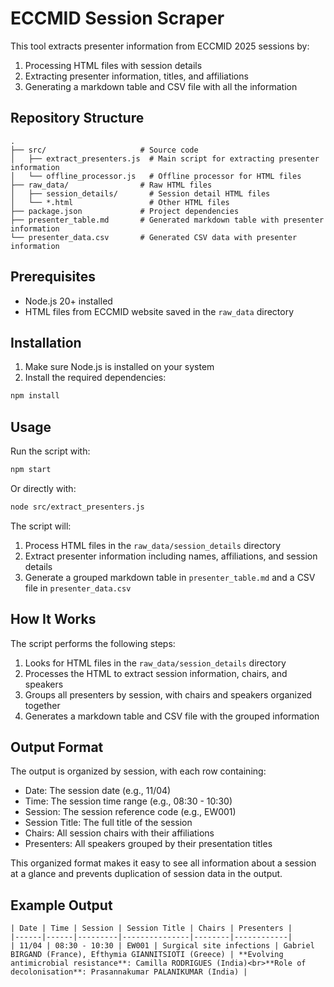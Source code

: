 # ECCMID Session Scraper

This tool extracts presenter information from ECCMID 2025 sessions by:

1. Processing HTML files with session details
2. Extracting presenter information, titles, and affiliations
3. Generating a markdown table and CSV file with all the information

## Repository Structure

```
.
├── src/                     # Source code
│   ├── extract_presenters.js  # Main script for extracting presenter information
│   └── offline_processor.js   # Offline processor for HTML files
├── raw_data/                # Raw HTML files
│   ├── session_details/       # Session detail HTML files
│   └── *.html                 # Other HTML files
├── package.json             # Project dependencies
├── presenter_table.md       # Generated markdown table with presenter information
└── presenter_data.csv       # Generated CSV data with presenter information
```

## Prerequisites

- Node.js 20+ installed
- HTML files from ECCMID website saved in the `raw_data` directory

## Installation

1. Make sure Node.js is installed on your system
2. Install the required dependencies:

```bash
npm install
```

## Usage

Run the script with:

```bash
npm start
```

Or directly with:

```bash
node src/extract_presenters.js
```

The script will:
1. Process HTML files in the `raw_data/session_details` directory
2. Extract presenter information including names, affiliations, and session details
3. Generate a grouped markdown table in `presenter_table.md` and a CSV file in `presenter_data.csv`

## How It Works

The script performs the following steps:

1. Looks for HTML files in the `raw_data/session_details` directory
2. Processes the HTML to extract session information, chairs, and speakers
3. Groups all presenters by session, with chairs and speakers organized together
4. Generates a markdown table and CSV file with the grouped information

## Output Format

The output is organized by session, with each row containing:

- Date: The session date (e.g., 11/04)
- Time: The session time range (e.g., 08:30 - 10:30)
- Session: The session reference code (e.g., EW001)
- Session Title: The full title of the session
- Chairs: All session chairs with their affiliations
- Presenters: All speakers grouped by their presentation titles

This organized format makes it easy to see all information about a session at a glance and prevents duplication of session data in the output.

## Example Output

```
| Date | Time | Session | Session Title | Chairs | Presenters |
|------|------|---------|---------------|--------|------------|
| 11/04 | 08:30 - 10:30 | EW001 | Surgical site infections | Gabriel BIRGAND (France), Efthymia GIANNITSIOTI (Greece) | **Evolving antimicrobial resistance**: Camilla RODRIGUES (India)<br>**Role of decolonisation**: Prasannakumar PALANIKUMAR (India) |
``` 